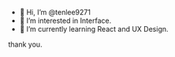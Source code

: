 - 👋 Hi, I’m @tenlee9271
- 👀 I’m interested in Interface.
- 🌱 I’m currently learning React and UX Design.

thank you.
